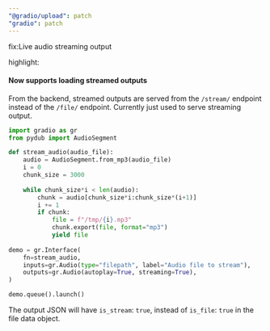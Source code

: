 ```yaml
---
"@gradio/upload": patch
"gradio": patch
---
```


fix:Live audio streaming output

highlight:

#### Now supports loading streamed outputs

From the backend, streamed outputs are served from the `/stream/` endpoint instead of the `/file/` endpoint. Currently just used to serve streaming output. 

```python
import gradio as gr
from pydub import AudioSegment

def stream_audio(audio_file):
    audio = AudioSegment.from_mp3(audio_file)
    i = 0
    chunk_size = 3000
    
    while chunk_size*i < len(audio):
        chunk = audio[chunk_size*i:chunk_size*(i+1)]
        i += 1
        if chunk:
            file = f"/tmp/{i}.mp3"
            chunk.export(file, format="mp3")            
            yield file
        
demo = gr.Interface(
    fn=stream_audio,
    inputs=gr.Audio(type="filepath", label="Audio file to stream"),
    outputs=gr.Audio(autoplay=True, streaming=True),
)

demo.queue().launch()
```

The output JSON will have `is_stream`: `true`, instead of `is_file`: `true` in the file data object.